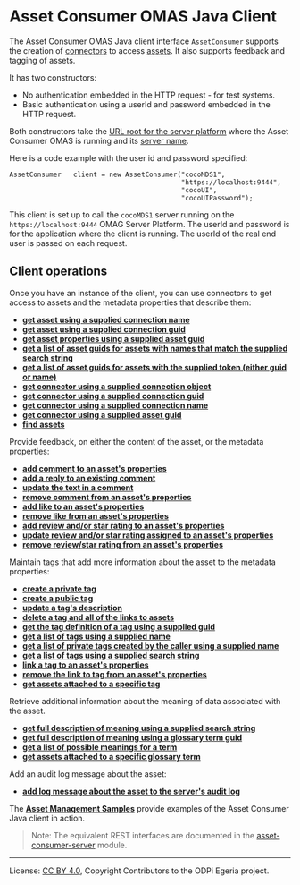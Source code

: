 <!-- SPDX-License-Identifier: CC-BY-4.0 -->
<!-- Copyright Contributors to the ODPi Egeria project. -->

# Asset Consumer OMAS Java Client

The Asset Consumer OMAS Java client interface `AssetConsumer`  supports the creation of
[connectors](../../../../../../frameworks/open-connector-framework/docs/concepts/connector.md) to access
[assets](../../../../../docs/concepts/assets).  It also supports feedback and tagging of assets.

It has two constructors:

* No authentication embedded in the HTTP request - for test systems.
* Basic authentication using a userId and password embedded in the HTTP request.

Both constructors take the [URL root for the server platform](../../../../../docs/concepts/client-server/omas-server-url-root.md)
where the Asset Consumer OMAS is running and its [server name](../../../../../docs/concepts/client-server/omas-server-name.md).

Here is a code example with the user id and password specified:

```
AssetConsumer   client = new AssetConsumer("cocoMDS1",
                                           "https://localhost:9444",
                                           "cocoUI",
                                           "cocoUIPassword");
```

This client is set up to call the `cocoMDS1` server running on the `https://localhost:9444`
OMAG Server Platform.  The userId and password is for the application
where the client is running.  The userId of the real end user is passed
on each request.

## Client operations

Once you have an instance of the client, you can use connectors to get access to assets and the
metadata properties that describe them: 

* [**get asset using a supplied connection name**](get-asset-for-connection-name-with-java.md)
* [**get asset using a supplied connection guid**](get-asset-for-connection-guid-with-java.md)
* [**get asset properties using a supplied asset guid**](get-asset-properties-with-java.md)
* [**get a list of asset guids for assets with names that match the supplied search string**](get-asset-list-by-name-with-java.md)
* [**get a list of asset guids for assets with the supplied token (either guid or name)**](get-asset-list-by-token-with-java.md)
* [**get connector using a supplied connection object**](get-connector-by-connection-with-java.md)
* [**get connector using a supplied connection guid**](get-connector-by-guid-with-java.md)
* [**get connector using a supplied connection name**](get-connector-by-name-with-java.md)
* [**get connector using a supplied asset guid**](get-connector-by-asset-guid-with-java.md)
* [**find assets**](find-assets-with-java.md)

Provide feedback, on either the content of the asset, or the metadata properties:

* [**add comment to an asset's properties**](add-comment-to-asset-with-java.md)
* [**add a reply to an existing comment**](add-comment-reply-with-java.md)
* [**update the text in a comment**](update-comment-with-java.md)
* [**remove comment from an asset's properties**](remove-comment-from-asset-with-java.md)
* [**add like to an asset's properties**](add-like-to-asset-with-java.md)
* [**remove like from an asset's properties**](remove-like-from-asset-with-java.md)
* [**add review and/or star rating to an asset's properties**](add-review-to-asset-with-java.md)
* [**update review and/or star rating assigned to an asset's properties**](find-tags-with-java.md)
* [**remove review/star rating from an asset's properties**](remove-review-from-asset-with-java.md)

Maintain tags that add more information about the asset to the metadata properties:

* [**create a private tag**](create-private-tag-with-java.md)
* [**create a public tag**](create-public-tag-with-java.md)
* [**update a tag's description**](update-tag-description-with-java.md)
* [**delete a tag and all of the links to assets**](delete-tag-with-java.md)
* [**get the tag definition of a tag using a supplied guid**](get-tag-with-java.md)
* [**get a list of tags using a supplied name**](get-tags-by-name-with-java.md)
* [**get a list of private tags created by the caller using a supplied name**](get-tags-by-name-with-java.md)
* [**get a list of tags using a supplied search string**](find-tags-with-java.md)
* [**link a tag to an asset's properties**](add-tag-to-asset-with-java.md)
* [**remove the link to tag from an asset's properties**](remove-tag-from-asset-with-java.md)
* [**get assets attached to a specific tag**](get-assets-by-tag-with-java.md)

Retrieve additional information about the meaning of data associated with the asset.

* [**get full description of meaning using a supplied search string**](get-meaning-by-name-with-java.md)
* [**get full description of meaning using a glossary term guid**](get-meaning-with-java.md)
* [**get a list of possible meanings for a term**](find-meanings-with-java.md)
* [**get assets attached to a specific glossary term**](get-assets-by-meaning-with-java.md)

Add an audit log message about the asset:

* [**add log message about the asset to the server's audit log**](add-log-message-to-asset-with-java.md)

The [**Asset Management Samples**](../../../../../../../open-metadata-resources/open-metadata-samples/access-services-samples/asset-management-samples)
provide examples of the Asset Consumer Java client in action.

> Note: The equivalent REST interfaces are documented in the
[asset-consumer-server](../../../../asset-consumer-server/docs/user)
module.

----
License: [CC BY 4.0](https://creativecommons.org/licenses/by/4.0/),
Copyright Contributors to the ODPi Egeria project.
